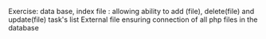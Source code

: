 Exercise: data base, index file : allowing ability to add (file), delete(file) and update(file) task's list
External file ensuring connection of all php files in the database
